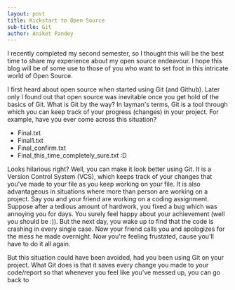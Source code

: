 ```yaml
---
layout: post
title: Kickstart to Open Source
sub-title: Git
author: Aniket Pandey
---
```


I recently completed my second semester, so I thought this will be the best time to share my experience about my open source endeavour. I hope this blog will be of some use to those of you who want to set foot in this intricate world of Open Source.

I first heard about open source when started using Git (and Github). Later only I found out that open source was inevitable once you get hold of the basics of Git. What is Git by the way? In layman's terms, Git is a tool through which you can keep track of your progress (changes) in your project. For example, have you ever come across this situation?
* Final.txt
* Final1.txt
* Final_confirm.txt
* Final\_this\_time\_completely\_sure.txt :D

Looks hilarious right? Well, you can make it look better using Git. It is a Version Control System (VCS), which keeps track of your changes that you've made to your file as you keep working on your file. It is also advantageous in situations where more than person are working on a project. Say you and your friend are working on a coding assignment. Suppose after a tedious amount of hardwork, you fixed a bug which was annoying you for days. You surely feel happy about your achievement (well you should be :)). But the next day, you wake up to find that the code is crashing in every single case. Now your friend calls you and apologizes for the mess he made overnight. Now you're feeling frustated, cause you'll have to do it all again. 

But this situation could have been avoided, had you been using Git on your project. What Git does is that it saves every change you made to your code/report so that whenever you feel like you've messed up, you can go back to 
 
